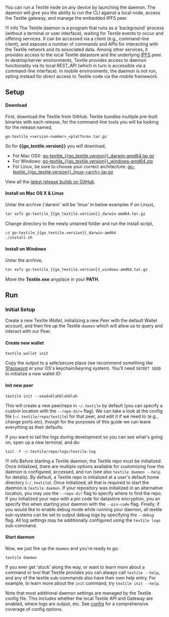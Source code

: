You can run a Textile node on any device by launching the daemon. The daemon will give you the ability to run the CLI against a local node, access the Textile gateway, and manage the embedded IPFS peer.

!!! info
    The Textile daemon is a program that runs as a 'background' process (without a terminal or user interface), waiting for Textile events to occur and offering services. It can be accessed via a client (e.g., command-line client), and exposes a number of commands and APIs for interacting with the Textile network and its associated data. Among other services, it provides access to the local Textile datastore and the underlying [IPFS](https://ipfs.io/) peer. In desktop/server environments, Textile provides access to daemon functionality via its local REST_API (which in turn is accessible via a command-line interface). In mobile environments, the daemon is not run, opting instead for direct access to Textile code via the mobile framework.

## Setup

#### Download

First, download the Textile from GitHub. Textile bundles multiple pre-built binaries with each release, for the command-line tools you will be looking for the release named,

`go-textile_<version-number>_<platform>.tar.gz`

So for **{{go_textile.version}}** you will download,

- For Mac OSX: [go-textile_{{go_textile.version}}_darwin-amd64.tar.gz]({{go_textile.releases_url}}/download/{{go_textile.version}}/go-textile_{{go_textile.version}}_darwin-amd64.tar.gz)
- For Windows: [go-textile_{{go_textile.version}}_windows-amd64.zip]({{go_textile.releases_url}}/download/{{go_textile.version}}/go-textile_{{go_textile.version}}_windows-amd64.zip)
- For Linux, be sure to choose your correct architecture: [go-textile_{{go_textile.version}}_linux-<arch\>.tar.gz]({{go_textile.releases_url}}/tag/v0.1.11)

View all the [latest release builds on GitHub]({{go_textile.releases_url}}).

#### Install on Mac OS X & Linux

Untar the archive ('darwin' will be 'linux' in below examples if on Linux),

```bash
tar xvfz go-textile_{{go_textile.version}}_darwin-amd64.tar.gz
```

Change directory to the newly untarred folder and run the install script,

```bash
cd go-textile_{{go_textile.version}}_darwin-amd64
./install.sh
```

#### Install on Windows

Untar the archive,

```bash
tar xvfz go-textile_{{go_textile.version}}_windows-amd64.tar.gz
```

Move the **Textile.exe** anyplace in your **PATH**.

## Run

### Initial Setup

Create a new Textile _Wallet_, initializing a new _Peer_ with the default Wallet account, and then fire up the Textile _`daemon`_ which will allow us to query and interact with our Peer.

#### Create new wallet

```
textile wallet init
```

Copy the output to a safe/secure place (we recommend something like [1Password](https://1password.com/) or your OS's keychain/keyring system). You’ll need `SECRET SEED` to initialize a new wallet ID:

#### Init new peer

```
textile init --seed=blahblahblah
```

This will create a new peer/repo in `~/.textile` by default (you can specify a custom location with the `--repo-dir=` flag). We can take a look at the config file (`~/.textile/repo/textile`) for that peer, and edit it if we need to (e.g., change ports etc), though for the purposes of this guide we can leave everything as their defaults.

If you want to tail the logs during development so you can see what's going on, open up a new terminal, and do:

```
tail -f ~/.textile/repo/logs/textile.log
```

!!! info
    Before starting a Textile daemon, the Textile repo must be initialized. Once initialized, there are multiple options available for customizing how the daemon is configured, accessed, and run (see also `textile daemon --help` for details). By default, a Textile repo is initialized at a user's default home directory (`~/.textile`). Once initialized, all that is required to start the daemon is `textile daemon`. If your repository was initialized in an alternative location, you may use the `--repo-dir` flag to specify where to find the repo. If you initialized your repo with a pin code for datastore encryption, you an specify this when starting your daemon with the `--pin-code` flag. Finally, if you would like to enable debug mode while running your daemon, all textile sub-systems can be set to output debug logs by specifying the `--debug` flag. All log settings may be additionally configured using the `textile logs` sub-command.

#### Start daemon

Now, we just fire up the `daemon` and you're ready to go:

```
textile daemon
```

If you ever get 'stuck' along the way, or want to learn more about a command or tool that Textile provides you can always call `textile --help`, and any of the textile sub-commands also have their own help entry. For example, to learn more about the `init` command, try `textile init --help`.

Note that most additional daemon settings are managed by the Textile config file. This includes whether the local Textile API and Gateway are enabled, where logs are output, etc. See [config](/learn/config) for a comprehensive coverage of config options.
